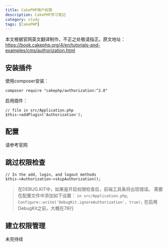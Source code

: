 ```yaml
---
title: CakePHP用户权限
description: CakePHP学习笔记
category: study
tags: [CakePHP]
---
```


本文根据官网英文翻译制作，不正之处敬请指正。原文地址：<https://book.cakephp.org/4/en/tutorials-and-examples/cms/authorization.html>

## 安装插件

使用composer安装：

```
composer require "cakephp/authorization:^2.0"
```

启用插件：

```
// file in src/Application.php
$this->addPlugin('Authorization');
```

## 配置

请参考官网

## 跳过权限检查

```
// In the add, login, and logout methods
$this->Authorization->skipAuthorization();
```

> 在DEBUG.KIT中，如果是开启权限检查后，前端工具条将出现错误。
> 需要在配置文件中添加如下设置：
> `in src/Application.php`,
> `Configure::write('DebugKit.ignoreAuthorization', true);`
> 在启用DebugKit之前，大概在78行

## 建立权限管理

未完待续

